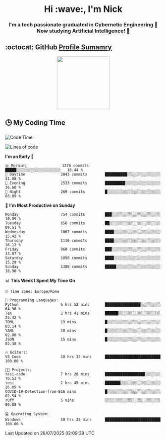 <h1 align="center">Hi :wave:, I'm Nick</h1>

<h3 align="center">I'm a tech passionate graduated in Cybernetic Engineering 🤖<br>
Now studying Artificial Intelligence! 🧠</h3>


## :octocat: GitHub <a href="https://github.com/vn7n24fzkq/github-profile-summary-cards">Profile Sumamry</a>

<p align="center">
   <img style="height:170px;display:inline-block"  src="http://github-profile-summary-cards.vercel.app/api/cards/profile-details?username=CodeClimberNT&theme=github_dark" />
<!--    <img style="height:170px;display:inline-block"  src="http://github-profile-summary-cards.vercel.app/api/cards/repos-per-language?username=CodeClimberNT&theme=github_dark&exclude=" /> -->
</p>

 ## :clock3: My Coding Time 
 
<!--START_SECTION:waka-->
![Code Time](http://img.shields.io/badge/Code%20Time-754%20hrs%2014%20mins-blue)

![Lines of code](https://img.shields.io/badge/From%20Hello%20World%20I%27ve%20Written-6.2%20million%20lines%20of%20code-blue)

**I'm an Early 🐤** 

```text
🌞 Morning                1276 commits        █████░░░░░░░░░░░░░░░░░░░░   18.44 % 
🌆 Daytime                2843 commits        ██████████░░░░░░░░░░░░░░░   41.08 % 
🌃 Evening                2533 commits        █████████░░░░░░░░░░░░░░░░   36.60 % 
🌙 Night                  269 commits         █░░░░░░░░░░░░░░░░░░░░░░░░   03.89 % 
```
📅 **I'm Most Productive on Sunday** 

```text
Monday                   754 commits         ███░░░░░░░░░░░░░░░░░░░░░░   10.89 % 
Tuesday                  658 commits         ██░░░░░░░░░░░░░░░░░░░░░░░   09.51 % 
Wednesday                1067 commits        ████░░░░░░░░░░░░░░░░░░░░░   15.42 % 
Thursday                 1116 commits        ████░░░░░░░░░░░░░░░░░░░░░   16.12 % 
Friday                   960 commits         ███░░░░░░░░░░░░░░░░░░░░░░   13.87 % 
Saturday                 1058 commits        ████░░░░░░░░░░░░░░░░░░░░░   15.29 % 
Sunday                   1308 commits        █████░░░░░░░░░░░░░░░░░░░░   18.90 % 
```


📊 **This Week I Spent My Time On** 

```text
🕑︎ Time Zone: Europe/Rome

💬 Programming Languages: 
Python                   6 hrs 52 mins       ████████████████░░░░░░░░░   64.96 % 
TeX                      2 hrs 41 mins       ██████░░░░░░░░░░░░░░░░░░░   25.42 % 
TOML                     19 mins             █░░░░░░░░░░░░░░░░░░░░░░░░   03.14 % 
YAML                     18 mins             █░░░░░░░░░░░░░░░░░░░░░░░░   02.88 % 
JSON                     15 mins             █░░░░░░░░░░░░░░░░░░░░░░░░   02.38 % 

🔥 Editors: 
VS Code                  10 hrs 35 mins      █████████████████████████   100.00 % 

🐱‍💻 Projects: 
tesi-code                7 hrs 28 mins       ██████████████████░░░░░░░   70.53 % 
tesi                     2 hrs 45 mins       ███████░░░░░░░░░░░░░░░░░░   26.05 % 
COVID-19-Detection-from-E16 mins             █░░░░░░░░░░░░░░░░░░░░░░░░   02.54 % 
ruff                     5 mins              ░░░░░░░░░░░░░░░░░░░░░░░░░   00.88 % 

💻 Operating System: 
Windows                  10 hrs 35 mins      █████████████████████████   100.00 % 
```


 Last Updated on 28/07/2025 02:09:38 UTC
<!--END_SECTION:waka-->

